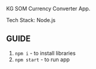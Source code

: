 KG SOM Currency Converter App.

Tech Stack:
Node.js

## GUIDE
1. `npm i` - to install libraries
2. `npm start` - to run app
